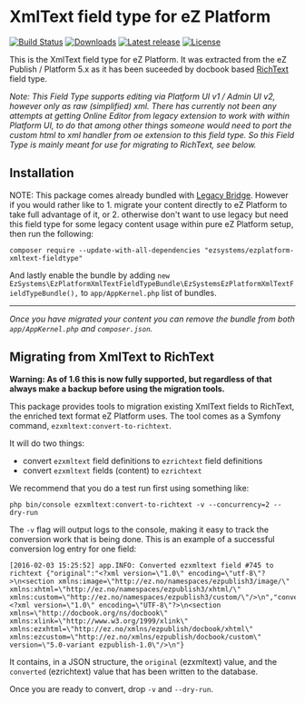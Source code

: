 # XmlText field type for eZ Platform

[![Build Status](https://img.shields.io/travis/ezsystems/ezplatform-xmltext-fieldtype.svg?style=flat-square&branch=master)](https://travis-ci.org/ezsystems/ezplatform-xmltext-fieldtype)
[![Downloads](https://img.shields.io/packagist/dt/ezsystems/ezplatform-xmltext-fieldtype.svg?style=flat-square)](https://packagist.org/packages/ezsystems/ezplatform-xmltext-fieldtype)
[![Latest release](https://img.shields.io/github/release/ezsystems/ezplatform-xmltext-fieldtype.svg?style=flat-square)](https://github.com/ezsystems/ezplatform-xmltext-fieldtype/releases)
[![License](https://img.shields.io/github/license/ezsystems/ezplatform-xmltext-fieldtype.svg?style=flat-square)](LICENSE)

This is the XmlText field type for eZ Platform. It was extracted from the eZ Publish / Platform 5.x as it has been suceeded by docbook based [RichText](https://github.com/ezsystems/ezplatform-richtext) field type.

_Note: This Field Type supports editing via Platform UI  v1 / Admin UI v2, however only as raw (simplified) xml. There has currently not been any attempts at getting Online Editor from legacy extension to work with within Platform UI, to do that among other things someone would need to port the custom html to xml handler from oe extension to this field type. So this Field Type is mainly meant for use for migrating to RichText, see below._


## Installation

NOTE: This package comes already bundled with [Legacy Bridge](https://github.com/ezsystems/LegacyBridge). However if you would rather like to 1. migrate your content directly to eZ Platform to take full advantage of it, or 2. otherwise don't want to use legacy but need this field type for some legacy content usage within pure eZ Platform setup, then run the following:

```
composer require --update-with-all-dependencies "ezsystems/ezplatform-xmltext-fieldtype"
```

And lastly enable the bundle by adding `new EzSystems\EzPlatformXmlTextFieldTypeBundle\EzSystemsEzPlatformXmlTextFieldTypeBundle(),` to `app/AppKernel.php` list of bundles.

----

_Once you have migrated your content you can remove the bundle from both `app/AppKernel.php` and `composer.json`._


## Migrating from XmlText to RichText

**Warning: As of 1.6 this is now fully supported, but regardless of that always make a backup before using the migration tools.**

This package provides tools to migration existing XmlText fields to RichText, the enriched text format eZ Platform uses.
The tool comes as a Symfony command, `ezxmltext:convert-to-richtext`.

It will do two things:

- convert `ezxmltext` field definitions to `ezrichtext` field definitions
- convert `ezxmltext` fields (content) to `ezrichtext`

We recommend that you do a test run first using something like:

```
php bin/console ezxmltext:convert-to-richtext -v --concurrency=2 --dry-run
```

The `-v` flag will output logs to the console, making it easy to track the conversion work that is being done.
This is an example of a successful conversion log entry for one field:

```
[2016-02-03 15:25:52] app.INFO: Converted ezxmltext field #745 to richtext {"original":"<?xml version=\"1.0\" encoding=\"utf-8\"?>\n<section xmlns:image=\"http://ez.no/namespaces/ezpublish3/image/\" xmlns:xhtml=\"http://ez.no/namespaces/ezpublish3/xhtml/\" xmlns:custom=\"http://ez.no/namespaces/ezpublish3/custom/\"/>\n","converted":"<?xml version=\"1.0\" encoding=\"UTF-8\"?>\n<section xmlns=\"http://docbook.org/ns/docbook\" xmlns:xlink=\"http://www.w3.org/1999/xlink\" xmlns:ezxhtml=\"http://ez.no/xmlns/ezpublish/docbook/xhtml\" xmlns:ezcustom=\"http://ez.no/xmlns/ezpublish/docbook/custom\" version=\"5.0-variant ezpublish-1.0\"/>\n"}
```

It contains, in a JSON structure, the `original` (ezxmltext) value, and the `converted` (ezrichtext) value that has been
written to the database.

Once you are ready to convert, drop `-v` and `--dry-run`.
